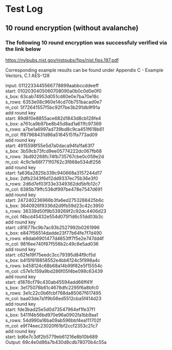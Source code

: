 # Test Log

## 10 round encryption (without avalanche)
### The following 10 round encryption was successfuly verified via the link below
https://nvlpubs.nist.gov/nistpubs/fips/nist.fips.197.pdf

Corresponding example results can be found under Appendix C - Example Vectors,
C.1 AES-128

input: 0112233445566778899aabbccddeeff<br />
start: 0102030405060708090a0b0c0d0e0f0<br />
s_box: 63cab74953d051cd60e0e7ba70e18c<br />
s_rows: 6353e08c960e14cd70b751bacad0e7<br />
m_col: 5f72641557f5bc92f7be3b291db9f91a<br />
add round key<br />
start: 89d810e8855ace682d1843d8cb128fe4<br />
s_box: a761ca9b97be8b45d8ad1a611fc97369<br />
s_rows: a7be1a6997ad739bd8c9ca451f618b61<br />
m_col: ff87968431d86a51645151fa773ad09<br />
add round key<br />
start: 4915598f55e5d7a0daca94fa1fa63f7<br />
s_box: 3b59cb73fcd9ee05774222dc067fb68<br />
s_rows: 3bd92268fc74fb735767cbe0c059e2d<br />
m_col: 4c9c1e66f771f0762c3f868e534df256<br />
add round key<br />
start: fa636a2825b339c940668a3157244d17<br />
s_box: 2dfb2343f6d12dd9337ec75b36e3f0<br />
s_rows: 2d6d7ef03f33e3349362dd5bfb12c7<br />
m_col: 6385b79ffc538df997be478e7547d691<br />
add round key<br />
start: 247240236966b3fa6ed2753288425b6c<br />
s_box: 3640926f9336d2d9fb59d23c42c3950<br />
s_rows: 36339d50f9b539269f2c92dc4406d23<br />
m_col: f4bcd45432e554d075f1d6c51dd03b3c<br />
add round key<br />
start: c81677bc9b7ac93b2527992b0261996<br />
s_box: e847f56514dadde23f77b64fe7f7d490<br />
s_rows: e8dab6901477d4653ff7f5e2e747dd4f<br />
m_col: 9816ee740f87f556b2c49c8e5ad036<br />
add round key<br />
start: c62fe19f75eedc3cc79395d84f9cf5d<br />
s_box: b415f816858552e4bb6124c5f998a4c<br />
s_rows: b458124c68b68a14b99f82e5f15554c<br />
m_col: c57e1c159a9bd286f05f4be098c63439<br />
add round key<br />
start: d1876cf79c430ab45594add66ff41f<br />
s_box: 3e175076b61c4678dfc2295f6a8bfc0<br />
s_rows: 3e1c22c0b6fcbf768da85067f617495<br />
m_col: baa03de7a1f9b56ed5512cba5f414d23<br />
add round key<br />
start: fde3bad25e5d0d73547964ef1fe37f1<br />
s_box: 5411f4b56bd970e96a0902fa1bb9aa1<br />
s_rows: 54d990a16ba09ab596bbf4ea111702f<br />
m_col: e9f74eec23020f61bf2ccf2353c21c7<br />
add round key<br />
start: bd6e7c3df2b5779eb61216e8b10b689<br />
Output: 69c4e0d86a7b430d8cdb78070b4c55a<br />
